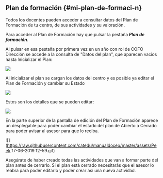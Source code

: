 ## Plan de formación {#mi-plan-de-formaci-n}

Todos los docentes pueden acceder a consultar datos del Plan de Formación de tu centro, de sus actividades y su valoración.

Para acceder al Plan de Formación hay que pulsar la pestaña **_Plan de formación_**.

Al pulsar en esa pestaña por primera vez en un año con rol de COFO Dirección se accede a la consulta de "Datos del plan", que aparecen vacios hasta Inicializar el Plan:

![](https://raw.githubusercontent.com/catedu/manualdoceo/master/assets/Selección_766.png)

Al inicializar el plan se cargan los datos del centro y es posible ya editar el Plan de Formación y cambiar su Estado

![](https://raw.githubusercontent.com/catedu/manualdoceo/master/assets/Selección_735.png)

Estos son los detalles que se pueden editar:

![](https://raw.githubusercontent.com/catedu/manualdoceo/master/assets/Selección_736.png)

En la parte superior de la pantalla de edición del Plan de Formación aparece un desplegable para poder cambiar el estado del plan de Abierto a Cerrado para poder avisar al asesor para que lo reciba.

![](https://raw.githubusercontent.com/catedu/manualdoceo/master/assets/Peek 17-06-2019 12-59.gif)

Asegúrate de haber creado todas las actividades que van a formar parte del plan antes de cerrarlo. Si el plan está cerrado necesitarás que el asesor lo reabra para poder editarlo y poder crear así una nueva actividad.